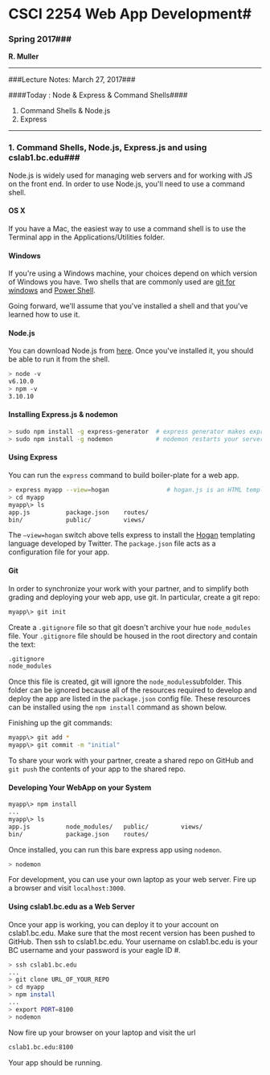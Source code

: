 # CSCI 2254 Web App Development#

### Spring 2017###

**R. Muller**

---

###Lecture Notes: March 27, 2017###

####Today : Node & Express & Command Shells####

1. Command Shells & Node.js
2. Express 

---

### 1. Command Shells, Node.js, Express.js and using cslab1.bc.edu###

Node.js is widely used for managing web servers and for working with JS on the front end. In order to use Node.js, you'll need to use a command shell. 

#### OS X

If you have a Mac, the easiest way to use a command shell is to use the Terminal app in the Applications/Utilities folder.

#### Windows

If you're using a Windows machine, your choices depend on which version of Windows you have. Two shells that are commonly used are [git for windows](https://git-for-windows.github.io/) and [Power Shell](https://msdn.microsoft.com/en-us/powershell/scripting/setup/installing-windows-powershell).

Going forward, we'll assume that you've installed a shell and that you've learned how to use it.

#### Node.js

You can download Node.js from [here](https://nodejs.org/en/). Once you've installed it, you should be able to run it from the shell.

```bash
> node -v
v6.10.0
> npm -v
3.10.10
```

#### Installing Express.js & nodemon

```bash
> sudo npm install -g express-generator  # express generator makes express available in the shell
> sudo npm install -g nodemon            # nodemon restarts your server automatically during dev
```

#### Using Express

You can run the `express` command to build boiler-plate for a web app.

```bash
> express myapp --view=hogan                # hogan.js is an HTML template system from Twitter.
> cd myapp
myapp\> ls
app.js          package.json    routes/
bin/            public/         views/
```

The `—view=hogan` switch above tells express to install the [Hogan](http://twitter.github.io/hogan.js/) templating language developed by Twitter. The `package.json` file acts as a configuration file for your app. 

#### Git

In order to synchronize your work with your partner, and to simplify both grading and deploying your web app, use git. In particular, create a git repo:

```bash
myapp\> git init
```

Create a `.gitignore` file so that git doesn't archive your hue `node_modules` file. Your `.gitignore` file should be housed in the root directory and contain the text:

```bash
.gitignore
node_modules
```

Once this file is created, git will ignore the `node_modules`subfolder. This folder can be ignored because all of the resources required to develop and deploy the app are listed in the `package.json` config file. These resources can be installed using the `npm install` command as shown below. 

Finishing up the git commands:

```bash
myapp\> git add *
myapp\> git commit -m "initial"
```

To share your work with your partner, create a shared repo on GitHub and `git push` the contents of your app to the shared repo.

#### Developing Your WebApp on your System

```bash
myapp\> npm install
...
myapp\> ls
app.js          node_modules/   public/         views/
bin/            package.json    routes/
```

Once installed, you can run this bare express app using `nodemon`.

```bash
> nodemon
```

For development, you can use your own laptop as your web server. Fire up a browser and visit `localhost:3000`. 

#### Using cslab1.bc.edu as a Web Server

Once your app is working, you can deploy it to your account on cslab1.bc.edu. Make sure that the most recent version has been pushed to GitHub. Then ssh to cslab1.bc.edu. Your username on cslab1.bc.edu is your BC username and your password is your eagle ID #.

```bash
> ssh cslab1.bc.edu
...
> git clone URL_OF_YOUR_REPO
> cd myapp
> npm install
...
> export PORT=8100
> nodemon
```

Now fire up your browser on your laptop and visit the url

```bash
cslab1.bc.edu:8100
```

Your app should be running.